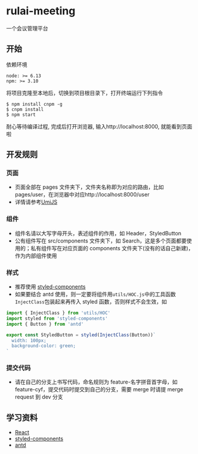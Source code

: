 # rulai-meeting

一个会议管理平台

## 开始

依赖环境

```
node: >= 6.13
npm: >= 3.10
```

将项目克隆至本地后，切换到项目根目录下，打开终端运行下列指令

```shell
$ npm install cnpm -g
$ cnpm install
$ npm start
```

耐心等待编译过程, 完成后打开浏览器, 输入http://localhost:8000, 就能看到页面啦

## 开发规则

### 页面

- 页面全部在 pages 文件夹下，文件夹名称即为对应的路由，比如 pages/user，在浏览器中对应http://localhost:8000/user
- 详情请参考[UmiJS](https://umijs.org/guide/app-structure.html#%E5%A4%8D%E6%9D%82%E5%BA%94%E7%94%A8)

### 组件

- 组件名请以大写字母开头，表述组件的作用，如 Header，StyledButton
- 公有组件写在 src/components 文件夹下，如 Search，这是多个页面都要使用的；私有组件写在对应页面的 components 文件夹下(没有的话自己新建)，作为内部组件使用

### 样式

- 推荐使用 [styled-components](https://www.styled-components.com/docs/basics#getting-started)
- 如果要结合 antd 使用，则一定要将组件用`utils/HOC.js`中的工具函数`InjectClass`包装起来再传入 styled 函数，否则样式不会生效，如

```javascript
import { InjectClass } from 'utils/HOC'
import styled from 'styled-components'
import { Button } from 'antd'

export const StyledButton = styled(InjectClass(Button))`
  width: 100px;
  background-color: green;
`
```

### 提交代码

- 请在自己的分支上书写代码，命名规则为 feature-名字拼音首字母，如 feature-cyf，提交代码时提交到自己的分支，需要 merge 时请提 merge request 到 dev 分支

## 学习资料

- [React](https://reactjs.org/docs/hello-world.html)
- [styled-components](https://www.styled-components.com/docs/basics#getting-started)
- [antd](https://ant.design/components/button-cn/)
